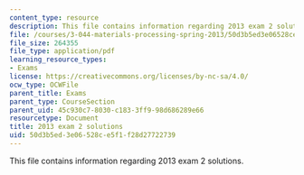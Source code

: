 ```yaml
---
content_type: resource
description: This file contains information regarding 2013 exam 2 solutions.
file: /courses/3-044-materials-processing-spring-2013/50d3b5ed3e06528ce5f1f28d27722739_MIT3_044S13_2013exam2solns.pdf
file_size: 264355
file_type: application/pdf
learning_resource_types:
- Exams
license: https://creativecommons.org/licenses/by-nc-sa/4.0/
ocw_type: OCWFile
parent_title: Exams
parent_type: CourseSection
parent_uid: 45c930c7-8030-c183-3ff9-98d686289e66
resourcetype: Document
title: 2013 exam 2 solutions
uid: 50d3b5ed-3e06-528c-e5f1-f28d27722739
---
```

This file contains information regarding 2013 exam 2 solutions.
